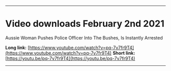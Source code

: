 
***

# Video downloads February 2nd 2021

Aussie Woman Pushes Police Officer Into The Bushes, Is Instantly Arrested

**Long link:** [https://www.youtube.com/watch?v=pq-7v7fr9T4](https://www.youtube.com/watch?v=pq-7v7fr9T4)
**Short link:** [https://youtu.be/pq-7v7fr9T4](https://youtu.be/pq-7v7fr9T4)

***

